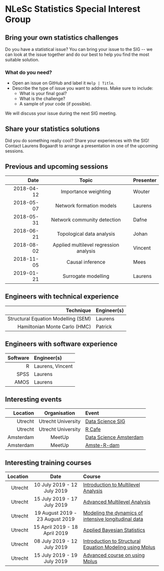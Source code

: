 #  NLeSc Statistics Special Interest Group

## Bring your own statistics challenges

Do you have a statistical issue? You can bring your issue to the SIG -- we can look at the issue together and do our best to help you find the most suitable solution.

### What do you need?

 - Open an issue on GitHub and label it `Help | Title`.
 - Describe the type of issue you want to address. Make sure to include:
    - What is your final goal?
    - What is the challenge?
    - A sample of your code (if possible).

We will discuss your issue during the next SIG meeting.

## Share your statistics solutions

Did you do something really cool? Share your experiences with the SIG! Contact Laurens Bogaardt to arrange a presentation in one of the upcoming sessions.

## Previous and upcoming sessions

| Date       | Topic                                  | Presenter |
| ----------:|:--------------------------------------:|:--------- |
| 2018-04-12 | Importance weighting                   | Wouter    |
| 2018-05-07 | Network formation models               | Laurens   |
| 2018-05-31 | Network community detection            | Dafne     |
| 2018-06-21 | Topological data analysis              | Johan     |
| 2018-08-02 | Applied multilevel regression analysis | Vincent   |
| 2018-11-05 | Causal inference                       | Mees      |
| 2019-01-21 | Surrogate modelling                    | Laurens   |

## Engineers with technical experience

| Technique                           | Engineer(s)      |
| -----------------------------------:|:---------------- |
| Structural Equation Modelling (SEM) | Laurens          |
| Hamiltonian Monte Carlo (HMC)       | Patrick          |

## Engineers with software experience

| Software       | Engineer(s)      |
| --------------:|:---------------- |
| R              | Laurens, Vincent |
| SPSS           | Laurens          |
| AMOS           | Laurens          |

## Interesting events

| Location       | Organisation        | Event                                                                          |
| --------------:|:-------------------:|:------------------------------------------------------------------------------ |
| Utrecht        | Utrecht University  | [Data Science SIG](https://www.uu.nl/en/research/utrecht-applied-data-science) |
| Utrecht        | Utrecht University  | [R Cafe](https://github.com/UtrechtUniversity/R-data-cafe)                     |
| Amsterdam      | MeetUp              | [Data Science Amsterdam](https://www.meetup.com/Data-Science-Amsterdam/)       |
| Amsterdam      | MeetUp              | [Amste-R-dam](https://www.meetup.com/amst-R-dam/)                              |


## Interesting training courses

| Location     | Date                            | Course                                                                                                                                                                       |
| ------------:|:-------------------------------:|:---------------------------------------------------------------------------------------------------------------------------------------------------------------------------- |
| Utrecht      | 10 July 2019 - 12 July 2019     | [Introduction to Multilevel Analysis ](https://utrechtsummerschool.nl/courses/social-sciences/introduction-to-multilevel-analysis)                                           |
| Utrecht      | 15 July 2019 - 17 July 2019     | [Advanced Multilevel Analysis](https://utrechtsummerschool.nl/courses/social-sciences/advanced-multilevel-analysis)                                                          |
| Utrecht      | 19 August 2019 - 23 August 2019 | [Modeling the dynamics of intensive longitudinal data](https://utrechtsummerschool.nl/courses/social-sciences/modeling-the-dynamics-of-intensive-longitudinal-data)          |
| Utrecht      | 15 April 2019 - 18 April 2019   | [Applied Bayesian Statistics](https://utrechtsummerschool.nl/courses/social-sciences/applied-bayesian-statistics)                                                            |
| Utrecht      | 08 July 2019 - 12 July 2019     | [Introduction to Structural Equation Modeling using Mplus](https://utrechtsummerschool.nl/courses/social-sciences/introduction-to-structural-equation-modelling-using-mplus) |
| Utrecht      | 15 July 2019 - 19 July 2019     | [Advanced course on using Mplus](https://utrechtsummerschool.nl/courses/social-sciences/advanced-course-on-using-mplus)                                                      |
